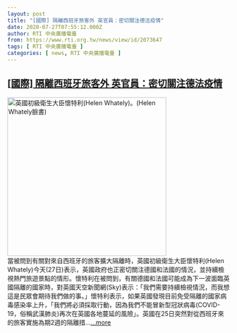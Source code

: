 ```yaml
---
layout: post
title: "[國際] 隔離西班牙旅客外 英官員：密切關注德法疫情"
date: 2020-07-27T07:55:12.000Z
author: RTI 中央廣播電臺
from: https://www.rti.org.tw/news/view/id/2073647
tags: [ RTI 中央廣播電臺 ]
categories: [ news, RTI 中央廣播電臺 ]
---
```

<!--1595836512000-->
[[國際] 隔離西班牙旅客外 英官員：密切關注德法疫情](https://www.rti.org.tw/news/view/id/2073647)
------

<div>
<img src="https://static.rti.org.tw/assets/thumbnails/2020/07/27/4daecbbbffcec0205db043eee75317f3.jpg" width="360" alt="英國初級衛生大臣懷特利(Helen Whately)。(Helen Whately臉書)" title="英國初級衛生大臣懷特利(Helen Whately)。(Helen Whately臉書)"><br>當被問到有關對來自西班牙的旅客擴大隔離時，英國初級衛生大臣懷特利(Helen Whately)今天(27日)表示，英國政府也正密切關注德國和法國的情況，並持續檢視熱門旅遊景點的情形。懷特利在被問到，有關德國和法國可能成為下一波面臨英國隔離的國家時，對英國天空新聞網(Sky)表示：「我們需要持續檢視情況，而我想這是民眾會期待我們做的事。」懷特利表示，如果英國發現目前免受隔離的國家病毒感染率上升，「我們將必須採取行動，因為我們不能冒新型冠狀病毒(COVID-19，俗稱武漢肺炎)再次在英國各地蔓延的風險」。英國在25日突然對從西班牙來的旅客實施為期2週的隔離措...<a target="_blank" href="https://www.rti.org.tw/news/view/id/2073647">...more</a>
</div>
